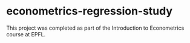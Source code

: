 # econometrics-regression-study
This project was completed as part of the Introduction to Econometrics course at EPFL. 
